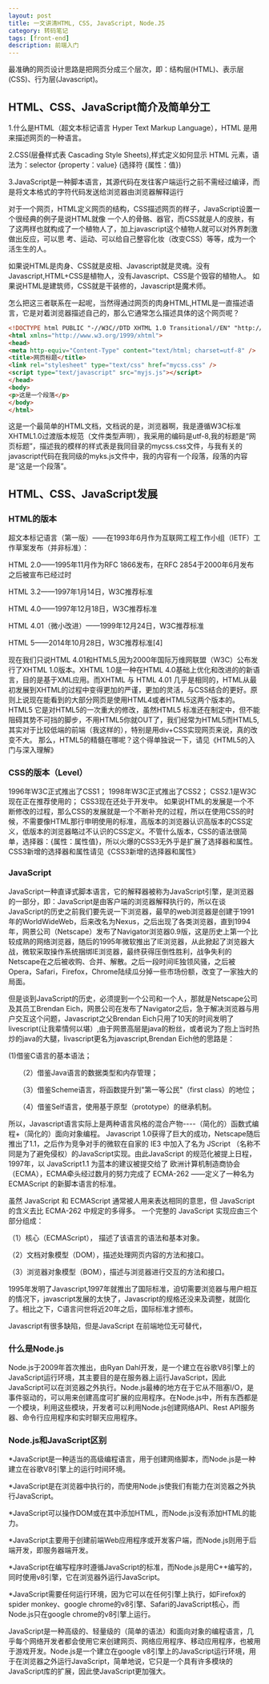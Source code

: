 ```yaml
---
layout: post
title: 一文讲清HTML, CSS, JavaScript, Node.JS
category: 转码笔记
tags: [front-end]
description: 前端入门
---
```



最准确的网页设计思路是把网页分成三个层次，即：结构层(HTML)、表示层(CSS)、行为层(Javascript)。
## HTML、CSS、JavaScript简介及简单分工

1.什么是HTML（超文本标记语言 Hyper Text Markup Language），HTML 是用来描述网页的一种语言。

2.CSS(层叠样式表 Cascading Style Sheets),样式定义如何显示 HTML 元素，语法为：selector {property：value} (选择符 {属性：值})

3.JavaScript是一种脚本语言，其源代码在发往客户端运行之前不需经过编译，而是将文本格式的字符代码发送给浏览器由浏览器解释运行

对于一个网页，HTML定义网页的结构，CSS描述网页的样子，JavaScript设置一个很经典的例子是说HTML就像 一个人的骨骼、器官，而CSS就是人的皮肤，有了这两样也就构成了一个植物人了，加上javascript这个植物人就可以对外界刺激做出反应，可以思 考、运动、可以给自己整容化妆（改变CSS）等等，成为一个活生生的人。


如果说HTML是肉身、CSS就是皮相、Javascript就是灵魂。没有Javascript,HTML+CSS是植物人，没有Javascript、CSS是个毁容的植物人。
如果说HTML是建筑师，CSS就是干装修的，Javascript是魔术师。

怎么把这三者联系在一起呢，当然得通过网页的肉身HTML,HTML是一直描述语言，它是对着浏览器描述自己的，那么它通常怎么描述具体的这个网页呢？

```html
<!DOCTYPE html PUBLIC "-//W3C//DTD XHTML 1.0 Transitional//EN" "http://www.w3.org/TR/xhtml1/DTD/xhtml1-transitional.dtd">
<html xmlns="http://www.w3.org/1999/xhtml">
<head>
<meta http-equiv="Content-Type" content="text/html; charset=utf-8" />
<title>网页标题</title>
<link rel="stylesheet" type="text/css" href="mycss.css" />
<script type="text/javascript" src="myjs.js"></script>
</head>
<body>
<p>这是一个段落</p>
</body>
</html>
```
这是一个最简单的HTML文档，文档说的是，浏览器啊，我是遵循W3C标准XHTML1.0过渡版本规范（文件类型声明），我采用的编码是utf-8,我的标题是“网页标题”，描述我的模样的样式表是我同目录的mycss.css文件，与我有关的javascript代码在我同级的myks.js文件中，我的内容有一个段落，段落的内容是“这是一个段落”。

## HTML、CSS、JavaScript发展

### HTML的版本

超文本标记语言（第一版）——在1993年6月作为互联网工程工作小组（IETF）工作草案发布（并非标准）：

HTML 2.0——1995年11月作为RFC 1866发布，在RFC 2854于2000年6月发布之后被宣布已经过时

HTML 3.2——1997年1月14日，W3C推荐标准

HTML 4.0——1997年12月18日，W3C推荐标准

HTML 4.01（微小改进）——1999年12月24日，W3C推荐标准

HTML 5——2014年10月28日，W3C推荐标准[4]  


现在我们只说HTML 4.01和HTML5,因为2000年国际万维网联盟（W3C）公布发行了XHTML 1.0版本。XHTML 1.0是一种在HTML 4.0基础上优化和改进的的新语言，目的是基于XML应用。而XHTML 与 HTML 4.01 几乎是相同的，HTML从最初发展到XHTML的过程中变得更加的严谨，更加的灵活，与CSS结合的更好。原则上说现在能看到的大部分网页是使用HTML4或者HTML5这两个版本的。
HTML5
它是对HTML5的一次重大的修改，虽然HTML5 标准还在制定中，但不能阻碍其势不可挡的脚步，不用HTML5你就OUT了，我们经常为HTML5而HTML5,其实对于比较低端的前端（我这样的），特别是用div+CSS实现网页来说，真的改变不大。
那么，HTML5的精髓在哪呢？这个得单独说一下，请见《HTML5的入门与深入理解》

### CSS的版本（Level）
1996年W3C正式推出了CSS1；
1998年W3C正式推出了CSS2；
CSS2.1是W3C现在正在推荐使用的；
CSS3现在还处于开发中。
如果说HTML的发展是一个不断修改的过程，那么CSS的发展就是一个不断补充的过程，所以在使用CSS的时候，不需要像HTML那行申明使用的标准，高版本的浏览器认识高版本的CSS定义，低版本的浏览器略过不认识的CSS定义。不管什么版本，CSS的语法很简单，选择器：{属性：属性值}，所以火爆的CSS3无外乎是扩展了选择器和属性。
CSS3新增的选择器和属性请见《CSS3新增的选择器和属性》

### JavaScript

JavaScript一种直译式脚本语言，它的解释器被称为JavaScript引擎，是浏览器的一部分，即：JavaScript是由客户端的浏览器解释执行的，所以在谈JavaScript的历史之前我们要先说一下浏览器，最早的web浏览器是创建于1991年的WorldWideWeb，后来改名为Nexus，之后出现了各类浏览器，直到1994年，网景公司（Netscape）发布了Navigator浏览器0.9版，这是历史上第一个比较成熟的网络浏览器，随后的1995年微软推出了IE浏览器，从此掀起了浏览器大战，微软采取操作系统捆绑IE浏览器，最终获得压倒性胜利，战争失利的Netscape在之后被收购、合并、解散。之后一段时间IE独领风骚，之后被Opera，Safari，Firefox，Chrome陆续瓜分掉一些市场份额，改变了一家独大的局面。

但是谈到JavaScript的历史，必须提到一个公司和一个人，那就是Netscape公司及其员工Brendan Eich，网景公司在发布了Navigator之后，急于解决浏览器与用户交互这个问题，Javascript之父Brendan Eich只用了10天的时间发明了livescript(让我辈情何以堪）,由于网景高层是java的粉丝，或者说为了抱上当时热炒的java的大腿，livascript更名为javascript,Brendan Eich他的思路是： 

   (1)借鉴C语言的基本语法；

　　（2）借鉴Java语言的数据类型和内存管理；

　　（3）借鉴Scheme语言，将函数提升到"第一等公民"（first class）的地位；

　　（4）借鉴Self语言，使用基于原型（prototype）的继承机制。

所以，Javascript语言实际上是两种语言风格的混合产物----（简化的）函数式编程+（简化的）面向对象编程。
Javascript 1.0获得了巨大的成功，Netscape随后推出了1.1，之后作为竞争对手的微软在自家的 IE3 中加入了名为 JScript （名称不同是为了避免侵权）的JavaScript实现。由此JavaScript 的规范化被提上日程，1997年，以 JavaScript1.1 为蓝本的建议被提交给了 欧洲计算机制造商协会 （ECMA），ECMA牵头经过数月的努力完成了 ECMA-262 ——定义了一种名为 ECMAScript 的新脚本语言的标准。

虽然 JavaScript 和 ECMAScript 通常被人用来表达相同的意思，但 JavaScript 的含义去比 ECMA-262 中规定的多得多。
一个完整的 JavaScript 实现应由三个部分组成：

（1）核心（ECMAScript）， 描述了该语言的语法和基本对象。

（2）文档对象模型（DOM），描述处理网页内容的方法和接口。

（3）浏览器对象模型（BOM），描述与浏览器进行交互的方法和接口。

1995年发明了Javascript,1997年就推出了国际标准，迫切需要浏览器与用户相互的情况下，javascript发展的太快了，Javascript的规格还没来及调整，就固化了。相比之下，C语言问世将近20年之后，国际标准才颁布。

Javascript有很多缺陷，但是JavaScript 在前端地位无可替代，

### 什么是Node.js

Node.js于2009年首次推出，由Ryan Dahl开发，是一个建立在谷歌V8引擎上的JavaScript运行环境，其主要目的是在服务器上运行JavaScript，因此JavaScript可以在浏览器之外执行。Node.js最棒的地方在于它从不阻塞I/O，是事件驱动的，可以用来创建高度可扩展的应用程序。在Node.js中，所有东西都是一个模块，利用这些模块，开发者可以利用Node.js创建网络API、Rest API服务器、命令行应用程序和实时聊天应用程序。

### Node.js和JavaScript区别

*JavaScript是一种适当的高级编程语言，用于创建网络脚本，而Node.js是一种建立在谷歌V8引擎上的运行时间环境。

*JavaScript是在浏览器中执行的，而使用Node.js使我们有能力在浏览器之外执行JavaScript。

*JavaScript可以操作DOM或在其中添加HTML，而Node.js没有添加HTML的能力。

*JavaScript主要用于创建前端Web应用程序或开发客户端，而Node.js则用于后端开发，即服务器端开发。

*JavaScript在编写程序时遵循JavaScript的标准，而Node.js是用C++编写的，同时使用v8引擎，它在浏览器外运行JavaScript。

*JavaScript需要任何运行环境，因为它可以在任何引擎上执行，如Firefox的spider monkey、google chrome的v8引擎、Safari的JavaScript核心，而Node.js只在google chrome的v8引擎上运行。

JavaScript是一种高级的、轻量级的（简单的语法）和面向对象的编程语言，几乎每个网络开发者都会使用它来创建网页、网络应用程序、移动应用程序，也被用于游戏开发。Node.js是一个建立在google v8引擎上的JavaScript运行环境，用于在浏览器之外运行JavaScript，简单地说，它只是一个具有许多模块的JavaScript库的扩展，因此使JavaScript更加强大。
